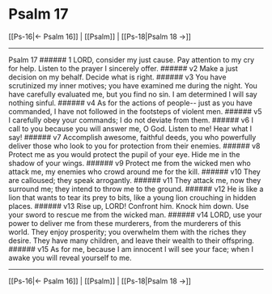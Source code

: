 # Psalm 17

[[Ps-16|← Psalm 16]] | [[Psalm]] | [[Ps-18|Psalm 18 →]]
***

Psalm 17 ###### 1 LORD, consider my just cause. Pay attention to my cry for help. Listen to the prayer I sincerely offer. ###### v2 Make a just decision on my behalf. Decide what is right. ###### v3 You have scrutinized my inner motives; you have examined me during the night. You have carefully evaluated me, but you find no sin. I am determined I will say nothing sinful. ###### v4 As for the actions of people-- just as you have commanded, I have not followed in the footsteps of violent men. ###### v5 I carefully obey your commands; I do not deviate from them. ###### v6 I call to you because you will answer me, O God. Listen to me! Hear what I say! ###### v7 Accomplish awesome, faithful deeds, you who powerfully deliver those who look to you for protection from their enemies. ###### v8 Protect me as you would protect the pupil of your eye. Hide me in the shadow of your wings. ###### v9 Protect me from the wicked men who attack me, my enemies who crowd around me for the kill. ###### v10 They are calloused; they speak arrogantly. ###### v11 They attack me, now they surround me; they intend to throw me to the ground. ###### v12 He is like a lion that wants to tear its prey to bits, like a young lion crouching in hidden places. ###### v13 Rise up, LORD! Confront him. Knock him down. Use your sword to rescue me from the wicked man. ###### v14 LORD, use your power to deliver me from these murderers, from the murderers of this world. They enjoy prosperity; you overwhelm them with the riches they desire. They have many children, and leave their wealth to their offspring. ###### v15 As for me, because I am innocent I will see your face; when I awake you will reveal yourself to me.

***
[[Ps-16|← Psalm 16]] | [[Psalm]] | [[Ps-18|Psalm 18 →]]
